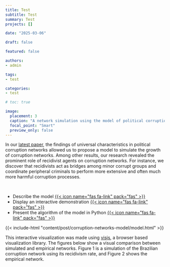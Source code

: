 ```yaml
---
title: Test
subtitle: Test
summary: Test
projects: []

date: "2025-03-06"

draft: false

featured: false

authors:
- admin

tags:
- test

categories:
- test

# toc: true

image:
  placement: 3
  caption: "A network simulation using the model of political corruption networks." 
  focal_point: "Smart"
  preview_only: false
---
```


In our [latest paper](/publication/universality-of-political-corruption-networks/), the findings of universal characteristics in political corruption networks allowed us to propose a model to simulate the growth of corruption networks. Among other results, our research revealed the prominent role of recidivist agents on corruption networks. For instance, we discover that recidivists act as bridges among minor corrupt groups and coordinate peripheral criminals to perform more extensive and often much more harmful corruption processes. 

<br>

- Describe the model  [{{< icon name="fas fa-link" pack="fas" >}}](#model)
- Display an interactive demonstration [{{< icon name="fas fa-link" pack="fas" >}}](#play)
- Present the algorithm of the model in Python [{{< icon name="fas fa-link" pack="fas" >}}](#algorithm)


{{< include-html "content/post/corruption-networks-model/model.html" >}}

This interactive visualization was made using [visjs](https://visjs.org/), a browser based visualization library. The figures below show a visual comparison between simulated and empirical networks. Figure 1 is a simulation of the Brazilian corruption network using its recidivism rate, and Figure 2 shows the empirical network.
